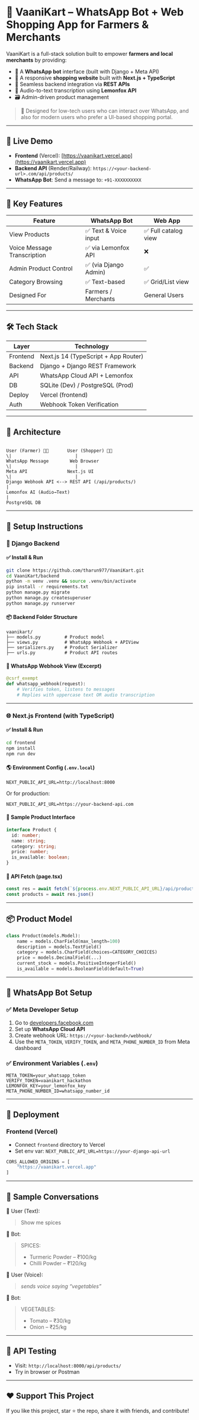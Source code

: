 # 🌾 VaaniKart – WhatsApp Bot + Web Shopping App for Farmers & Merchants

VaaniKart is a full-stack solution built to empower **farmers and local merchants** by providing:

- 🤖 A **WhatsApp bot** interface (built with Django + Meta API)
- 🛒 A responsive **shopping website** built with **Next.js + TypeScript**
- 🔁 Seamless backend integration via **REST APIs**
- 🧠 Audio-to-text transcription using **Lemonfox API**
- 🗃️ Admin-driven product management

> 🌟 Designed for low-tech users who can interact over WhatsApp, and also for modern users who prefer a UI-based shopping portal.

---

## 🔗 Live Demo

- **Frontend** (Vercel): [https://vaanikart.vercel.app](https://vaanikart.vercel.app)  
- **Backend API** (Render/Railway): `https://<your-backend-url>.com/api/products/`  
- **WhatsApp Bot**: Send a message to: `+91-XXXXXXXXXX`

---

## 🧩 Key Features

| Feature                       | WhatsApp Bot         | Web App                |
|------------------------------|----------------------|------------------------|
| View Products                | ✅ Text & Voice input| ✅ Full catalog view   |
| Voice Message Transcription  | ✅ via Lemonfox API   | ❌                    |
| Admin Product Control        | ✅ (via Django Admin) | ✅                    |
| Category Browsing            | ✅ Text-based         | ✅ Grid/List view     |
| Designed For                 | Farmers / Merchants   | General Users          |

---

## 🛠️ Tech Stack

| Layer      | Technology                          |
|------------|--------------------------------------|
| Frontend   | Next.js 14 (TypeScript + App Router) |
| Backend    | Django + Django REST Framework       |
| API        | WhatsApp Cloud API + Lemonfox        |
| DB         | SQLite (Dev) / PostgreSQL (Prod)     |
| Deploy     | Vercel (frontend)                    |
| Auth       | Webhook Token Verification           |

---

## 🧠 Architecture

```

User (Farmer) 👩‍🌾       User (Shopper) 🧑‍💻
\|                        |
WhatsApp Message        Web Browser
\|                        |
Meta API               Next.js UI
\|                        |
Django Webhook API <--> REST API (/api/products/)
|
Lemonfox AI (Audio→Text)
|
PostgreSQL DB

````

---

## 🔧 Setup Instructions

### 🐍 Django Backend

#### ✅ Install & Run

```bash
git clone https://github.com/tharun977/VaaniKart.git
cd VaaniKart/backend
python -m venv .venv && source .venv/bin/activate
pip install -r requirements.txt
python manage.py migrate
python manage.py createsuperuser
python manage.py runserver
````

#### 📦 Backend Folder Structure

```
vaanikart/
├── models.py         # Product model
├── views.py          # WhatsApp Webhook + APIView
├── serializers.py    # Product Serializer
├── urls.py           # Product API routes
```

#### 📲 WhatsApp Webhook View (Excerpt)

```python
@csrf_exempt
def whatsapp_webhook(request):
    # Verifies token, listens to messages
    # Replies with uppercase text OR audio transcription
```

---

### 🌐 Next.js Frontend (with TypeScript)

#### ✅ Install & Run

```bash
cd frontend
npm install
npm run dev
```

#### 🌎 Environment Config (`.env.local`)

```env
NEXT_PUBLIC_API_URL=http://localhost:8000
```

Or for production:

```env
NEXT_PUBLIC_API_URL=https://your-backend-api.com
```

#### 🧱 Sample Product Interface

```ts
interface Product {
  id: number;
  name: string;
  category: string;
  price: number;
  is_available: boolean;
}
```

#### 🔁 API Fetch (page.tsx)

```ts
const res = await fetch(`${process.env.NEXT_PUBLIC_API_URL}/api/products/`)
const products = await res.json()
```

---

## 📦 Product Model

```python
class Product(models.Model):
    name = models.CharField(max_length=100)
    description = models.TextField()
    category = models.CharField(choices=CATEGORY_CHOICES)
    price = models.DecimalField(...)
    current_stock = models.PositiveIntegerField()
    is_available = models.BooleanField(default=True)
```

---

## 🤖 WhatsApp Bot Setup

### ✅ Meta Developer Setup

1. Go to [developers.facebook.com](https://developers.facebook.com)
2. Set up **WhatsApp Cloud API**
3. Create webhook URL: `https://<your-backend>/webhook/`
4. Use the `META_TOKEN`, `VERIFY_TOKEN`, and `META_PHONE_NUMBER_ID` from Meta dashboard

### ✅ Environment Variables (`.env`)

```env
META_TOKEN=your_whatsapp_token
VERIFY_TOKEN=vaanikart_hackathon
LEMONFOX_KEY=your_lemonfox_key
META_PHONE_NUMBER_ID=whatsapp_number_id
```

---

## 🚀 Deployment

### Frontend (Vercel)

* Connect `frontend` directory to Vercel
* Set env var: `NEXT_PUBLIC_API_URL=https://your-django-api-url`


```python
CORS_ALLOWED_ORIGINS = [
    "https://vaanikart.vercel.app"
]
```

---

## 💬 Sample Conversations

🧑 User (Text):

> Show me spices

🤖 Bot:

> SPICES:
>
> * Turmeric Powder – ₹100/kg
> * Chilli Powder – ₹120/kg

🧑 User (Voice):

> *sends voice saying “vegetables”*

🤖 Bot:

> VEGETABLES:
>
> * Tomato – ₹30/kg
> * Onion – ₹25/kg

---

## 🧪 API Testing

* Visit: `http://localhost:8000/api/products/`
* Try in browser or Postman

---

## ❤️ Support This Project

If you like this project, star ⭐ the repo, share it with friends, and contribute!
